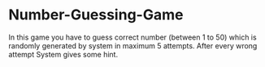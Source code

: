 # Number-Guessing-Game
In this game you have to guess correct number (between 1 to 50) which is randomly generated by system in maximum 5 attempts. After every wrong attempt System gives some hint.
